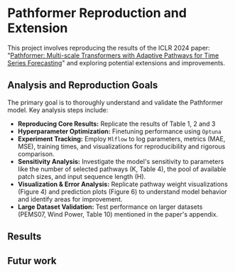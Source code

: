 # Pathformer Reproduction and Extension

This project involves reproducing the results of the ICLR 2024 paper: "[Pathformer: Multi-scale Transformers with Adaptive Pathways for Time Series Forecasting](https://arxiv.org/abs/2402.05956v5)" and exploring potential extensions and improvements.

## Analysis and Reproduction Goals

The primary goal is to thoroughly understand and validate the Pathformer model. Key analysis steps include:

* **Reproducing Core Results:** Replicate the results of Table 1, 2 and 3
* **Hyperparameter Optimization:** Finetuning performance using `Optuna`
* **Experiment Tracking:** Employ `Mlflow` to log parameters, metrics (MAE, MSE), training times, and visualizations for reproducibility and rigorous comparison.
* **Sensitivity Analysis:** Investigate the model's sensitivity to parameters like the number of selected pathways (K, Table 4), the pool of available patch sizes, and input sequence length (H).
* **Visualization & Error Analysis:** Replicate pathway weight visualizations (Figure 4) and prediction plots (Figure 6) to understand model behavior and identify areas for improvement.
* **Large Dataset Validation:** Test performance on larger datasets (PEMS07, Wind Power, Table 10) mentioned in the paper's appendix.

## Results


## Futur work
